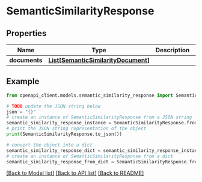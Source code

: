 # SemanticSimilarityResponse


## Properties

Name | Type | Description | Notes
------------ | ------------- | ------------- | -------------
**documents** | [**List[SemanticSimilarityDocument]**](SemanticSimilarityDocument.md) |  | [optional] 

## Example

```python
from openapi_client.models.semantic_similarity_response import SemanticSimilarityResponse

# TODO update the JSON string below
json = "{}"
# create an instance of SemanticSimilarityResponse from a JSON string
semantic_similarity_response_instance = SemanticSimilarityResponse.from_json(json)
# print the JSON string representation of the object
print(SemanticSimilarityResponse.to_json())

# convert the object into a dict
semantic_similarity_response_dict = semantic_similarity_response_instance.to_dict()
# create an instance of SemanticSimilarityResponse from a dict
semantic_similarity_response_from_dict = SemanticSimilarityResponse.from_dict(semantic_similarity_response_dict)
```
[[Back to Model list]](../README.md#documentation-for-models) [[Back to API list]](../README.md#documentation-for-api-endpoints) [[Back to README]](../README.md)



